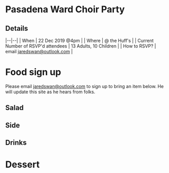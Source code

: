 # Pasadena Ward Choir Party

## Details
|--|--|
| When | 22 Dec 2019 @4pm |
| Where | @ the Huff's |
| Current Number of RSVP'd attendees | 13 Adults, 10 Children |
| How to RSVP? | email jaredswan@outlook.com |


# Food sign up
Please email jaredswan@outlook.com to sign up to bring an item below. He will update this site as he hears from folks.

## Salad

## Side

## Drinks 

# Dessert


